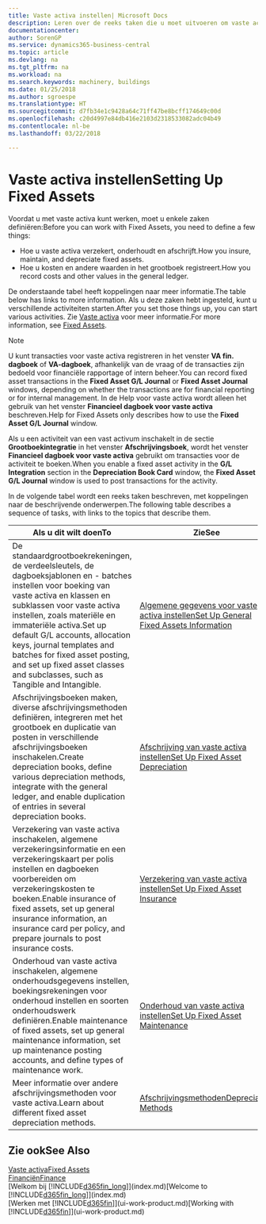```yaml
---
title: Vaste activa instellen| Microsoft Docs
description: Leren over de reeks taken die u moet uitvoeren om vaste activa in te stellen, zoals machines of gebouwen.
documentationcenter: 
author: SorenGP
ms.service: dynamics365-business-central
ms.topic: article
ms.devlang: na
ms.tgt_pltfrm: na
ms.workload: na
ms.search.keywords: machinery, buildings
ms.date: 01/25/2018
ms.author: sgroespe
ms.translationtype: HT
ms.sourcegitcommit: d7fb34e1c9428a64c71ff47be8bcff174649c00d
ms.openlocfilehash: c20d4997e84db416e2103d2318533082adc04b49
ms.contentlocale: nl-be
ms.lasthandoff: 03/22/2018

---
```

# <a name="setting-up-fixed-assets"></a><span data-ttu-id="72e35-103">Vaste activa instellen</span><span class="sxs-lookup"><span data-stu-id="72e35-103">Setting Up Fixed Assets</span></span>
<span data-ttu-id="72e35-104">Voordat u met vaste activa kunt werken, moet u enkele zaken definiëren:</span><span class="sxs-lookup"><span data-stu-id="72e35-104">Before you can work with Fixed Assets, you need to define a few things:</span></span>  

* <span data-ttu-id="72e35-105">Hoe u vaste activa verzekert, onderhoudt en afschrijft.</span><span class="sxs-lookup"><span data-stu-id="72e35-105">How you insure, maintain, and depreciate fixed assets.</span></span>  
* <span data-ttu-id="72e35-106">Hoe u kosten en andere waarden in het grootboek registreert.</span><span class="sxs-lookup"><span data-stu-id="72e35-106">How you record costs and other values in the general ledger.</span></span>  

<span data-ttu-id="72e35-107">De onderstaande tabel heeft koppelingen naar meer informatie.</span><span class="sxs-lookup"><span data-stu-id="72e35-107">The table below has links to more information.</span></span> <span data-ttu-id="72e35-108">Als u deze zaken hebt ingesteld, kunt u verschillende activiteiten starten.</span><span class="sxs-lookup"><span data-stu-id="72e35-108">After you set those things up, you can start various activities.</span></span> <span data-ttu-id="72e35-109">Zie [Vaste activa](fa-manage.md) voor meer informatie.</span><span class="sxs-lookup"><span data-stu-id="72e35-109">For more information, see [Fixed Assets](fa-manage.md).</span></span>  

> [!NOTE]  
>   <span data-ttu-id="72e35-110">U kunt transacties voor vaste activa registreren in het venster **VA fin. dagboek** of **VA-dagboek**, afhankelijk van de vraag of de transacties zijn bedoeld voor financiële rapportage of intern beheer.</span><span class="sxs-lookup"><span data-stu-id="72e35-110">You can record fixed asset transactions in the **Fixed Asset G/L Journal** or **Fixed Asset Journal** windows, depending on whether the transactions are for financial reporting or for internal management.</span></span> <span data-ttu-id="72e35-111">In de Help voor vaste activa wordt alleen het gebruik van het venster **Financieel dagboek voor vaste activa** beschreven.</span><span class="sxs-lookup"><span data-stu-id="72e35-111">Help for Fixed Assets only describes how to use the **Fixed Asset G/L Journal** window.</span></span>  

<span data-ttu-id="72e35-112">Als u een activiteit van een vast activum inschakelt in de sectie **Grootboekintegratie** in het venster **Afschrijvingsboek**, wordt het venster **Financieel dagboek voor vaste activa** gebruikt om transacties voor de activiteit te boeken.</span><span class="sxs-lookup"><span data-stu-id="72e35-112">When you enable a fixed asset activity in the **G/L Integration** section in the **Depreciation Book Card** window, the **Fixed Asset G/L Journal** window is used to post transactions for the activity.</span></span>

<span data-ttu-id="72e35-113">In de volgende tabel wordt een reeks taken beschreven, met koppelingen naar de beschrijvende onderwerpen.</span><span class="sxs-lookup"><span data-stu-id="72e35-113">The following table describes a sequence of tasks, with links to the topics that describe them.</span></span>  

| <span data-ttu-id="72e35-114">Als u dit wilt doen</span><span class="sxs-lookup"><span data-stu-id="72e35-114">To</span></span> | <span data-ttu-id="72e35-115">Zie</span><span class="sxs-lookup"><span data-stu-id="72e35-115">See</span></span> |
| --- | --- |
| <span data-ttu-id="72e35-116">De standaardgrootboekrekeningen, de verdeelsleutels, de dagboeksjablonen en - batches instellen voor boeking van vaste activa en klassen en subklassen voor vaste activa instellen, zoals materiële en immateriële activa.</span><span class="sxs-lookup"><span data-stu-id="72e35-116">Set up default G/L accounts, allocation keys, journal templates and batches for fixed asset posting, and set up fixed asset classes and subclasses, such as Tangible and Intangible.</span></span> |[<span data-ttu-id="72e35-117">Algemene gegevens voor vaste activa instellen</span><span class="sxs-lookup"><span data-stu-id="72e35-117">Set Up General Fixed Assets Information</span></span>](fa-how-setup-general.md) |
| <span data-ttu-id="72e35-118">Afschrijvingsboeken maken, diverse afschrijvingsmethoden definiëren, integreren met het grootboek en duplicatie van posten in verschillende afschrijvingsboeken inschakelen.</span><span class="sxs-lookup"><span data-stu-id="72e35-118">Create depreciation books, define various depreciation methods, integrate with the general ledger, and enable duplication of entries in several depreciation books.</span></span> |[<span data-ttu-id="72e35-119">Afschrijving van vaste activa instellen</span><span class="sxs-lookup"><span data-stu-id="72e35-119">Set Up Fixed Asset Depreciation</span></span>](fa-how-setup-depreciation.md) |
| <span data-ttu-id="72e35-120">Verzekering van vaste activa inschakelen, algemene verzekeringsinformatie en een verzekeringskaart per polis instellen en dagboeken voorbereiden om verzekeringskosten te boeken.</span><span class="sxs-lookup"><span data-stu-id="72e35-120">Enable insurance of fixed assets, set up general insurance information, an insurance card per policy, and prepare journals to post insurance costs.</span></span> |[<span data-ttu-id="72e35-121">Verzekering van vaste activa instellen</span><span class="sxs-lookup"><span data-stu-id="72e35-121">Set Up Fixed Asset Insurance</span></span>](fa-how-setup-insurance.md) |
| <span data-ttu-id="72e35-122">Onderhoud van vaste activa inschakelen, algemene onderhoudsgegevens instellen, boekingsrekeningen voor onderhoud instellen en soorten onderhoudswerk definiëren.</span><span class="sxs-lookup"><span data-stu-id="72e35-122">Enable maintenance of fixed assets, set up general maintenance information, set up maintenance posting accounts, and define types of maintenance work.</span></span> |[<span data-ttu-id="72e35-123">Onderhoud van vaste activa instellen</span><span class="sxs-lookup"><span data-stu-id="72e35-123">Set Up Fixed Asset Maintenance</span></span>](fa-how-setup-maintenance.md) |
| <span data-ttu-id="72e35-124">Meer informatie over andere afschrijvingsmethoden voor vaste activa.</span><span class="sxs-lookup"><span data-stu-id="72e35-124">Learn about different fixed asset depreciation methods.</span></span> |[<span data-ttu-id="72e35-125">Afschrijvingsmethoden</span><span class="sxs-lookup"><span data-stu-id="72e35-125">Depreciation Methods</span></span>](fa-depreciation-methods.md) |

## <a name="see-also"></a><span data-ttu-id="72e35-126">Zie ook</span><span class="sxs-lookup"><span data-stu-id="72e35-126">See Also</span></span>
[<span data-ttu-id="72e35-127">Vaste activa</span><span class="sxs-lookup"><span data-stu-id="72e35-127">Fixed Assets</span></span>](fa-manage.md)  
[<span data-ttu-id="72e35-128">Financiën</span><span class="sxs-lookup"><span data-stu-id="72e35-128">Finance</span></span>](finance.md)  
<span data-ttu-id="72e35-129">[Welkom bij [!INCLUDE[d365fin_long](includes/d365fin_long_md.md)]](index.md)</span><span class="sxs-lookup"><span data-stu-id="72e35-129">[Welcome to [!INCLUDE[d365fin_long](includes/d365fin_long_md.md)]](index.md)</span></span>  
<span data-ttu-id="72e35-130">[Werken met [!INCLUDE[d365fin](includes/d365fin_md.md)]](ui-work-product.md)</span><span class="sxs-lookup"><span data-stu-id="72e35-130">[Working with [!INCLUDE[d365fin](includes/d365fin_md.md)]](ui-work-product.md)</span></span>

